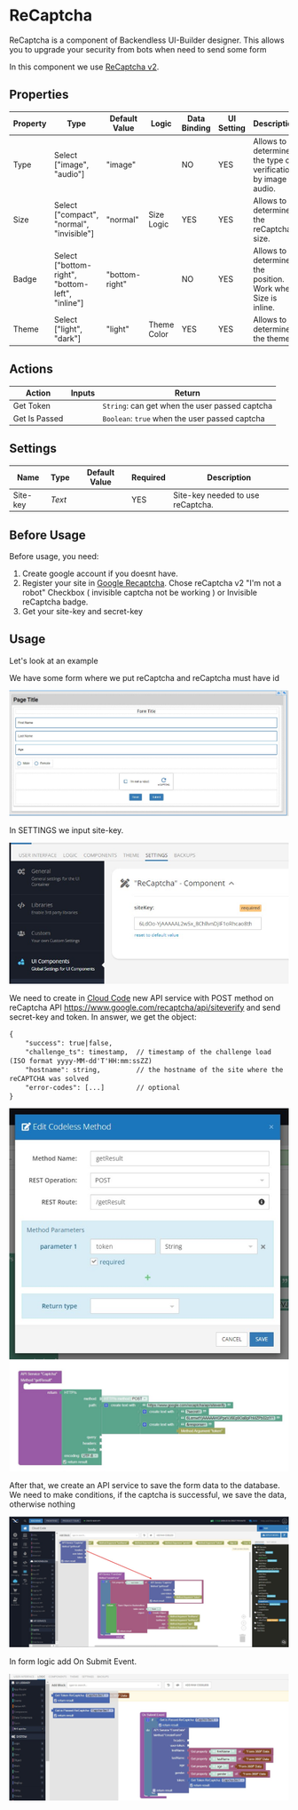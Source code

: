 # ReCaptcha

ReCaptcha is a component of Backendless UI-Builder designer. This allows you to upgrade your security from bots when need to send some form

In this component we use [ReCaptcha v2](https://www.google.com/recaptcha/about/).

## Properties

| Property | Type                                             | Default Value  | Logic       | Data Binding | UI Setting | Description                                                     |
|----------|--------------------------------------------------|----------------|-------------|--------------|------------|-----------------------------------------------------------------|
| Type     | Select ["image", "audio"]                        | "image"        |             | NO           | YES        | Allows to determine the type of verification by image or audio. |
| Size     | Select ["compact", "normal", "invisible"]        | "normal"       | Size Logic  | YES          | YES        | Allows to determine the reCaptcha size.                         |
| Badge    | Select ["bottom-right", "bottom-left", "inline"] | "bottom-right" |             | NO           | YES        | Allows to determine the position. Work when Size is inline.     |
| Theme    | Select ["light", "dark"]                         | "light"        | Theme Color | YES          | YES        | Allows to determine the theme.                                  |

## Actions

| Action        | Inputs | Return                                         |
|---------------|--------|------------------------------------------------|
| Get Token     |        | `String`: can get when the user passed captcha |
| Get Is Passed |        | `Boolean`: `true` when the user passed captcha |

## Settings

| Name     | Type   | Default Value | Required | Description                       |
|----------|--------|---------------|----------|-----------------------------------|
| Site-key | *Text* |               | YES      | Site-key needed to use reCaptcha. |

## Before Usage
Before usage, you need:

1. Create google account if you doesnt have.
2. Register your site in [Google Recaptcha](https://www.google.com/recaptcha/admin/create). Chose reCaptcha v2 "I'm not a robot" Checkbox ( invisible captcha not be working ) or Invisible reCaptcha badge.
3. Get your site-key and secret-key

## Usage
Let's look at an example

We have some form where we put reCaptcha and reCaptcha must have id

![](example-images/form-example.jpg)

In SETTINGS we input site-key.

![](example-images/settings-example.jpg)

We need to create in [Cloud Code](https://eu-develop.backendless.com/app/test/bl/services) new API service with POST method on reCaptcha API https://www.google.com/recaptcha/api/siteverify and send secret-key and token. In answer, we get the object:
```
{
    "success": true|false,
    "challenge_ts": timestamp,  // timestamp of the challenge load (ISO format yyyy-MM-dd'T'HH:mm:ssZZ)
    "hostname": string,         // the hostname of the site where the reCAPTCHA was solved
    "error-codes": [...]        // optional
}
```
![](example-images/create-method-example.jpg)
![](example-images/api-service-captcha-codeless.jpg)

After that, we create an API service to save the form data to the database. We need to make conditions, if the captcha is successful, we save the data, otherwise nothing

![](example-images/api-service-form-data-codeless-example.jpg)

In form logic add On Submit Event.

![](example-images/on-submint-event-example.jpg)
